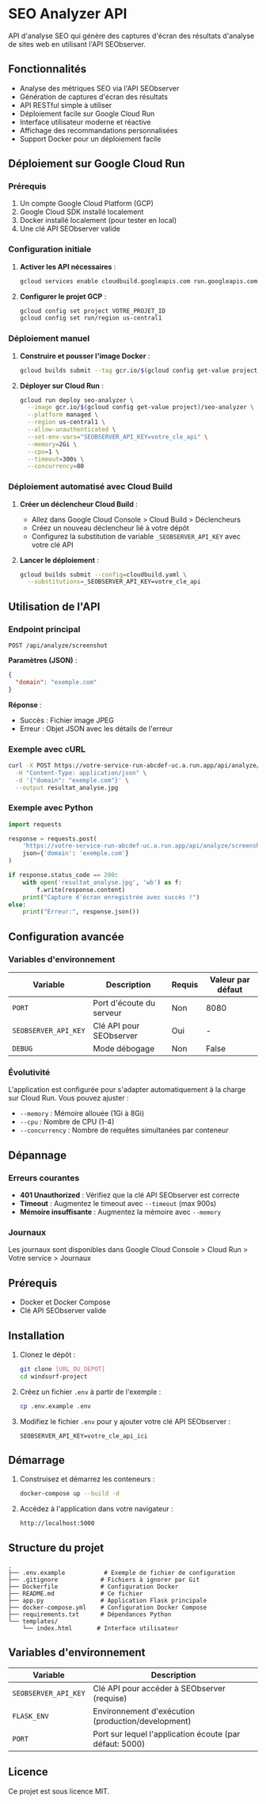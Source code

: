 # SEO Analyzer API

API d'analyse SEO qui génère des captures d'écran des résultats d'analyse de sites web en utilisant l'API SEObserver.

## Fonctionnalités

- Analyse des métriques SEO via l'API SEObserver
- Génération de captures d'écran des résultats
- API RESTful simple à utiliser
- Déploiement facile sur Google Cloud Run
- Interface utilisateur moderne et réactive
- Affichage des recommandations personnalisées
- Support Docker pour un déploiement facile

## Déploiement sur Google Cloud Run

### Prérequis

1. Un compte Google Cloud Platform (GCP)
2. Google Cloud SDK installé localement
3. Docker installé localement (pour tester en local)
4. Une clé API SEObserver valide

### Configuration initiale

1. **Activer les API nécessaires** :
   ```bash
   gcloud services enable cloudbuild.googleapis.com run.googleapis.com containerregistry.googleapis.com
   ```

2. **Configurer le projet GCP** :
   ```bash
   gcloud config set project VOTRE_PROJET_ID
   gcloud config set run/region us-central1
   ```

### Déploiement manuel

1. **Construire et pousser l'image Docker** :
   ```bash
   gcloud builds submit --tag gcr.io/$(gcloud config get-value project)/seo-analyzer
   ```

2. **Déployer sur Cloud Run** :
   ```bash
   gcloud run deploy seo-analyzer \
     --image gcr.io/$(gcloud config get-value project)/seo-analyzer \
     --platform managed \
     --region us-central1 \
     --allow-unauthenticated \
     --set-env-vars="SEOBSERVER_API_KEY=votre_cle_api" \
     --memory=2Gi \
     --cpu=1 \
     --timeout=300s \
     --concurrency=80
   ```

### Déploiement automatisé avec Cloud Build

1. **Créer un déclencheur Cloud Build** :
   - Allez dans Google Cloud Console > Cloud Build > Déclencheurs
   - Créez un nouveau déclencheur lié à votre dépôt
   - Configurez la substitution de variable `_SEOBSERVER_API_KEY` avec votre clé API

2. **Lancer le déploiement** :
   ```bash
   gcloud builds submit --config=cloudbuild.yaml \
     --substitutions=_SEOBSERVER_API_KEY=votre_cle_api
   ```

## Utilisation de l'API

### Endpoint principal

```
POST /api/analyze/screenshot
```

**Paramètres (JSON)** :
```json
{
  "domain": "exemple.com"
}
```

**Réponse** :
- Succès : Fichier image JPEG
- Erreur : Objet JSON avec les détails de l'erreur

### Exemple avec cURL

```bash
curl -X POST https://votre-service-run-abcdef-uc.a.run.app/api/analyze/screenshot \
  -H "Content-Type: application/json" \
  -d '{"domain": "exemple.com"}' \
  --output resultat_analyse.jpg
```

### Exemple avec Python

```python
import requests

response = requests.post(
    'https://votre-service-run-abcdef-uc.a.run.app/api/analyze/screenshot',
    json={'domain': 'exemple.com'}
)

if response.status_code == 200:
    with open('resultat_analyse.jpg', 'wb') as f:
        f.write(response.content)
    print("Capture d'écran enregistrée avec succès !")
else:
    print("Erreur:", response.json())
```

## Configuration avancée

### Variables d'environnement

| Variable | Description | Requis | Valeur par défaut |
|----------|-------------|--------|------------------|
| `PORT` | Port d'écoute du serveur | Non | 8080 |
| `SEOBSERVER_API_KEY` | Clé API pour SEObserver | Oui | - |
| `DEBUG` | Mode débogage | Non | False |

### Évolutivité

L'application est configurée pour s'adapter automatiquement à la charge sur Cloud Run. Vous pouvez ajuster :
- `--memory` : Mémoire allouée (1Gi à 8Gi)
- `--cpu` : Nombre de CPU (1-4)
- `--concurrency` : Nombre de requêtes simultanées par conteneur

## Dépannage

### Erreurs courantes

- **401 Unauthorized** : Vérifiez que la clé API SEObserver est correcte
- **Timeout** : Augmentez le timeout avec `--timeout` (max 900s)
- **Mémoire insuffisante** : Augmentez la mémoire avec `--memory`

### Journaux

Les journaux sont disponibles dans Google Cloud Console > Cloud Run > Votre service > Journaux

## Prérequis

- Docker et Docker Compose
- Clé API SEObserver valide

## Installation

1. Clonez le dépôt :
   ```bash
   git clone [URL_DU_DEPOT]
   cd windsurf-project
   ```

2. Créez un fichier `.env` à partir de l'exemple :
   ```bash
   cp .env.example .env
   ```

3. Modifiez le fichier `.env` pour y ajouter votre clé API SEObserver :
   ```
   SEOBSERVER_API_KEY=votre_cle_api_ici
   ```

## Démarrage

1. Construisez et démarrez les conteneurs :
   ```bash
   docker-compose up --build -d
   ```

2. Accédez à l'application dans votre navigateur :
   ```
   http://localhost:5000
   ```

## Structure du projet

```
.
├── .env.example           # Exemple de fichier de configuration
├── .gitignore            # Fichiers à ignorer par Git
├── Dockerfile            # Configuration Docker
├── README.md             # Ce fichier
├── app.py                # Application Flask principale
├── docker-compose.yml    # Configuration Docker Compose
├── requirements.txt      # Dépendances Python
└── templates/
    └── index.html       # Interface utilisateur
```

## Variables d'environnement

| Variable | Description |
|----------|-------------|
| `SEOBSERVER_API_KEY` | Clé API pour accéder à SEObserver (requise) |
| `FLASK_ENV` | Environnement d'exécution (production/development) |
| `PORT` | Port sur lequel l'application écoute (par défaut: 5000) |

## Licence

Ce projet est sous licence MIT.

